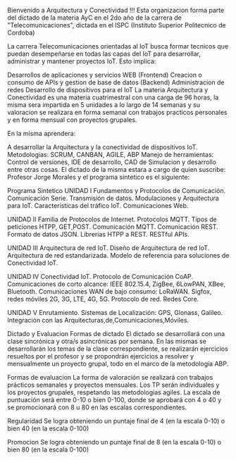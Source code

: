 
Bienvenido a Arquitectura y Conectividad !!!
Esta organizacion forma parte del dictado de la materia AyC en el 2do año de la carrera de "Telecomunicaciones", dictada en el ISPC (Instituto Superior Politecnico de Cordoba)

La carrera
Telecomunicaciones orientadas al IoT busca formar tecnicos que puedan desempeñarse en todas las capas del IoT para desarrollar, administrar y mantener proyectos IoT. Esto implica:

Desarrollos de aplicaciones y servicios WEB (Frontend)
Creacion o consumo de APIs y gestion de base de datos (Backend)
Administracion de redes
Desarrollo de dispositivos para el IoT
La materia
Arquitectura y Conectividad es una materia cuatrimestral con una carga de 96 horas, la misma sera impartida en 5 unidades a lo largo de 14 semanas y su valoracion se realizara en forma semanal con trabajos practicos personales y en forma mensual con proyectos grupales.

En la misma aprendera:

A desarrollar la Arquitectura y la conectividad de dispositivos IoT.
Metodologias: SCRUM, CANBAN, AGILE, ABP
Manejo de herramientas: Control de versiones, IDE de desarrollo, CAD de Simulacion y desarrollo
entre otras cosas.
El dictado de la misma estara a cargo de quien suscribe: Profesor Jorge Morales y el programa sintetico es el siguiente:

Programa Sintetico
UNIDAD I
Fundamentos y Protocolos de Comunicación. Comunicación Serie. Transmisión de datos. Modulaciones y Arquitectura para IoT. Características del tráfico IoT. Comunicaciones Web.

UNIDAD II
Familia de Protocolos de Internet. Protocolos MQTT. Tipos de peticiones HTPP, GET,POST. Comunicación MQTT. Comunicación REST. Formato de datos JSON. Librerías HTPP a REST. RESTful APIs.

UNIDAD III
Arquitectura de red IoT. Diseño de Arquitectura de red IoT. Arquitectura de red estandarizada. Modelo de referencia para soluciones de Conectividad IoT.

UNIDAD IV
Conectividad IoT. Protocolo de Comunicación CoAP. Comunicaciones de corto alcance: IEEE 802.15.4, ZigBee, 6LowPAN, XBee, Bluetooth. Comunicaciones WAN de bajo consumo: LoRaWAN. Sigfox, redes móviles 2G, 3G, LTE, 4G, 5G. Protocolo de red. Redes Core.

UNIDAD V
Enrutamiento. Sistemas de Localización: GPS, Glonass, Galileo. Integración con las Arquitecturas,de,Comunicaciones,Móviles.

Dictado y Evaluacion
Formas de dictado
El dictado se desarrollará con una clase sincrónica y otra/s asincrónicas por semana. En las mismas se desarrollarán los temas de la clase correspondiente, se realizarán ejercicios resueltos por el profesor y se propondrán ejercicios a resolver y mensualmente un proyecto grupal, todo en el marco de la metodología ABP.

Formas de evaluacion
La forma de valoración se realizará con trabajos prácticos semanales y proyectos mensuales. Los TP serán individuales y los proyectos grupales, respetando las metodologías agiles. La escala de puntuación será entre 0-10 o bien 0-100, donde se aprobará con 4 o 40 y se promocionará con 8 u 80 en las escalas correspondientes.

Regularidad
Se logra obteniendo un puntaje final de 4 (en la escala 0-10) o bien 40 (en la escala 0-100)

Promocion
Se logra obteniendo un puntaje final de 8 (en la escala 0-10) o bien 80 (en la escala 0-100)

